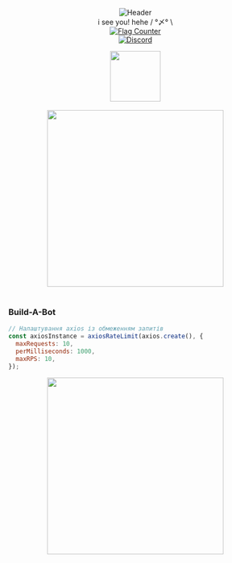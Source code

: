 <p align="center">
  <img src="https://i.imgur.com/a5mJ991.png" alt="Header">
  <br>
  i see you! hehe / °〆° \
  <br>
  <a href="https://info.flagcounter.com/wugL">
    <img src="https://s05.flagcounter.com/count2/wugL/bg_FFFFFF/txt_000000/border_CCCCCC/columns_2/maxflags_10/viewers_0/labels_1/pageviews_1/flags_0/percent_0/" alt="Flag Counter" border="0">
  </a>
  <br>
<a href="https://discord.gg/QMK6YAZ2UQ">
    <img src="https://img.shields.io/discord/1203767982157733888" alt="Discord">
  </a>
  <br>
  <div align="center">
    <img src="https://i.imgur.com/zpRmwZG.gif" width="100"/>
  </div>
  <br>
<div align="center">
    <a href="https://brawlify.com/stats/profile/929Q290QR">
      <img src="https://i.imgur.com/yhSjWow.png" width="350"/>
    </a>
  </div>
  <br>


### Build-A-Bot
```js
// Налаштування axios із обмеженням запитів
const axiosInstance = axiosRateLimit(axios.create(), {
  maxRequests: 10,
  perMilliseconds: 1000,
  maxRPS: 10,
});
```
<div align="center">
    <img src="https://i.imgur.com/WgrqQjo.png" width="350"/>
  </div>
</p>
